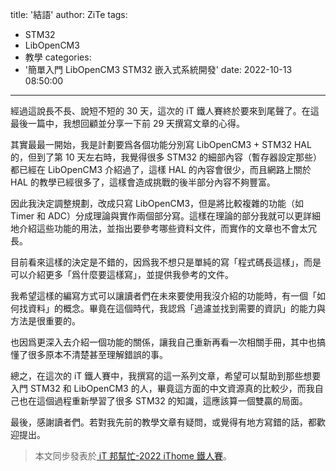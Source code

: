 title: '結語'
author: ZiTe
tags:
  - STM32
  - LibOpenCM3
  - 教學
categories:
  - '簡單入門 LibOpenCM3 STM32 嵌入式系統開發'
date: 2022-10-13 08:50:00
---

經過這說長不長、說短不短的 30 天，這次的 iT 鐵人賽終於要來到尾聲了。在這最後一篇中，我想回顧並分享一下前 29 天撰寫文章的心得。

<!--more-->

其實最最一開始，我是計劃要爲各個功能分別寫 LibOpenCM3 + STM32 HAL 的，但到了第 10 天左右時，我覺得很多 STM32 的細部內容（暫存器設定那些）都已經在 LibOpenCM3 介紹過了，這樣 HAL 的內容會很少，而且網路上關於 HAL 的教學已經很多了，這樣會造成挑戰的後半部分內容不夠豐富。

因此我決定調整規劃，改成只寫 LibOpenCM3，但是將比較複雜的功能（如 Timer 和 ADC）分成理論與實作兩個部分寫。這樣在理論的部分我就可以更詳細地介紹這些功能的用法，並指出要參考哪些資料文件，而實作的文章也不會太冗長。

目前看來這樣的決定是不錯的，因爲我不想只是單純的寫「程式碼長這樣」，而是可以介紹更多「爲什麼要這樣寫」，並提供我參考的文件。

我希望這樣的編寫方式可以讓讀者們在未來要使用我沒介紹的功能時，有一個「如何找資料」的概念。畢竟在這個時代，我認爲「過濾並找到需要的資訊」的能力與方法是很重要的。

也因爲更深入去介紹一個功能的關係，讓我自己重新再看一次相關手冊，其中也搞懂了很多原本不清楚甚至理解錯誤的事。

總之，在這次的 iT 鐵人賽中，我撰寫的這一系列文章，希望可以幫助到那些想要入門 STM32 和 LibOpenCM3 的人，畢竟這方面的中文資源真的比較少，而我自己也在這個過程重新學習了很多 STM32 的知識，這應該算一個雙贏的局面。

最後，感謝讀者們。若對我先前的教學文章有疑問，或覺得有地方寫錯的話，都歡迎提出。

> 本文同步發表於[ iT 邦幫忙-2022 iThome 鐵人賽](https://ithelp.ithome.com.tw/articles/10306888)。
